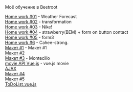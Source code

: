 Моё обучение в Beetroot
<br>

<a href="https://kazik-man.github.io/homework8.5/.">Home work #01</a> - Weather Forecast<br>
<a href="https://kazik-man.github.io/homework11.5/.">Home work #02</a> - transformation<br>
<a href="https://kazik-man.github.io/homework12/.">Home work #03</a> - Nike!<br>
<a href="https://kazik-man.github.io/homework12.5/.">Home work #04</a> - strawberry(BEM) + form on button contact<br>
<a href="https://kazik-man.github.io/homework13/.">Home work #05</a> - form3<br>
<a href="https://kazik-man.github.io/cahee-strong/.">Home work #6</a> - Cahee-strong.<br>
<a href="https://kazik-man.github.io/exam/.">Макет #1</a> - Макет #1<br>
<a href="https://kazik-man.github.io/next/">Макет #2</a><br>
<a href="https://kazik-man.github.io/work/">Макет #3</a> - Montecillo<br>
<a href="https://kazik-man.github.io/movieAPI/."> movie API Vue.js</a> - vue.js movie<br>
<a href="https://kazik-man.github.io/AJAX/">AJAX</a><br>
<a href="https://kazik-man.github.io/diplome/">Макет #4</a><br>
<a href="https://kazik-man.github.io/eskulap/.">Макет #5</a><br>
<a href="https://kazik-man.github.io/ToDoListVue/.">ToDoList_vue.js</a><br>
<a href=""></a><br>
<a href=""></a><br>
